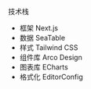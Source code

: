 技术栈

* 框架 Next.js
* 数据 SeaTable
* 样式 Tailwind CSS
* 组件库 Arco Design
* 图表库 ECharts
* 格式化 EditorConfig
